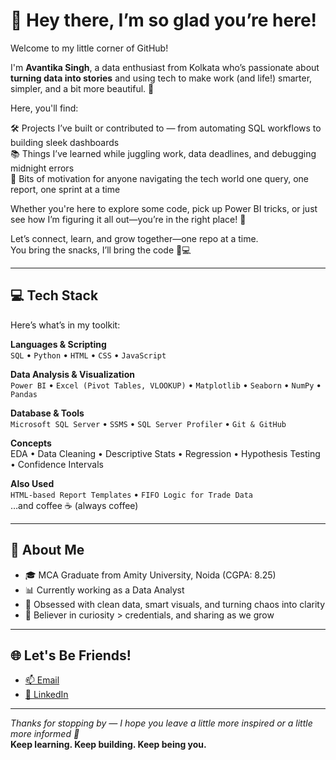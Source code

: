 # 🌸 Hey there, I’m so glad you’re here!

Welcome to my little corner of GitHub!

I'm **Avantika Singh**, a data enthusiast from Kolkata who’s passionate about **turning data into stories** and using tech to make work (and life!) smarter, simpler, and a bit more beautiful. 💫

Here, you'll find:

🛠️ Projects I’ve built or contributed to — from automating SQL workflows to building sleek dashboards  
📚 Things I’ve learned while juggling work, data deadlines, and debugging midnight errors  
🌱 Bits of motivation for anyone navigating the tech world one query, one report, one sprint at a time

Whether you're here to explore some code, pick up Power BI tricks, or just see how I’m figuring it all out—you’re in the right place! 🫶

Let’s connect, learn, and grow together—one repo at a time.  
You bring the snacks, I’ll bring the code 🍪💻

---

## 💻 Tech Stack

Here’s what’s in my toolkit:

**Languages & Scripting**  
`SQL` • `Python` • `HTML` • `CSS` • `JavaScript`

**Data Analysis & Visualization**  
`Power BI` • `Excel (Pivot Tables, VLOOKUP)` • `Matplotlib` • `Seaborn` • `NumPy` • `Pandas`

**Database & Tools**  
`Microsoft SQL Server` • `SSMS` • `SQL Server Profiler` • `Git & GitHub`

**Concepts**  
EDA • Data Cleaning • Descriptive Stats • Regression • Hypothesis Testing • Confidence Intervals

**Also Used**  
`HTML-based Report Templates` •  `FIFO Logic for Trade Data`  
…and coffee ☕ (always coffee)

---

## 📍 About Me

- 🎓 MCA Graduate from Amity University, Noida (CGPA: 8.25)
- 📊 Currently working as a Data Analyst
- 🧠 Obsessed with clean data, smart visuals, and turning chaos into clarity
- 🧩 Believer in curiosity > credentials, and sharing as we grow

---

## 🌐 Let's Be Friends!

- [📫 Email](mailto:savantika2001@gmail.com)
- [💼 LinkedIn](https://www.linkedin.com/in/avantika-singh-1291bb191)


---

_Thanks for stopping by — I hope you leave a little more inspired or a little more informed 💜_  
**Keep learning. Keep building. Keep being you.**
